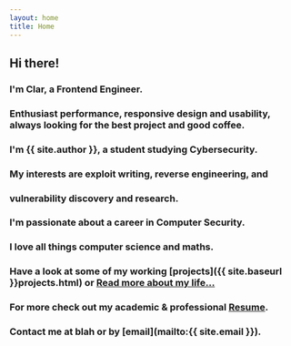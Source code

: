 ```yaml
---
layout: home
title: Home
---
```


## Hi there!
<h3>I'm Clar, a Frontend Engineer.</h3>
<h3>Enthusiast performance, responsive design and usability, always looking for the best project and good coffee.</h3>

### I'm **{{ site.author }}**, a student studying Cybersecurity.
### My interests are exploit writing, reverse engineering, and
### vulnerability discovery and research.
### I'm passionate about a career in Computer Security.
### I love all things computer science and maths.
### Have a look at some of my working [projects]({{ site.baseurl }}projects.html) or [Read more about my life...](/about.md)
### For more check out my academic &amp; professional [Resume](http://c1arissa.github.io/resume).
### Contact me at blah or by [email](mailto:{{ site.email }}).
